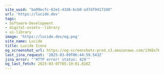 ```yaml
---
site_uuid: "ba99ecfc-62e1-43d6-bcb0-a37df94172d8"
url: 'https://lucide.dev'
tags:
- Software-Development
- digital-assets--library
- ui-library
image: 'https://lucide.dev/og.png'
site_name: Lucide
title: Lucide Icons
og_screenshot_url: https://og-screenshots-prod.s3.amazonaws.com/1366x768/80/false/ce243bfa605e51b6ca4d100e83ae045bcecc7f24206c6d33c59aaf28646e4744.jpeg
last_jina_request: '2025-03-09T06:44:59.543Z'
jina_error: "'HTTP error! status: 429'"
og_last_fetch: 2025-03-07T05:19:01.816Z
---
```


